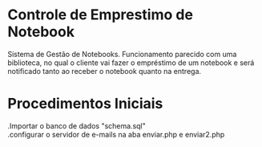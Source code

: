 # Controle de Emprestimo de Notebook   
Sistema de Gestão de Notebooks. Funcionamento parecido com uma biblioteca, no qual o cliente vai fazer o empréstimo de um notebook e será notificado tanto ao receber o notebook quanto na entrega. 

# Procedimentos Iniciais   

.Importar o banco de dados "schema.sql"<br>
.configurar o servidor de e-mails na aba enviar.php e enviar2.php

